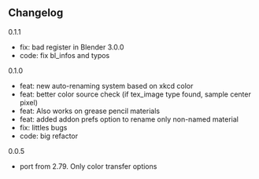 ## Changelog

0.1.1

- fix: bad register in Blender 3.0.0
- code: fix bl_infos and typos

0.1.0

- feat: new auto-renaming system based on xkcd color
- feat: better color source check (if tex_image type found, sample center pixel)
- feat: Also works on grease pencil materials
- feat: added addon prefs option to rename only non-named material
- fix:  littles bugs
- code: big refactor

0.0.5

- port from 2.79. Only color transfer options